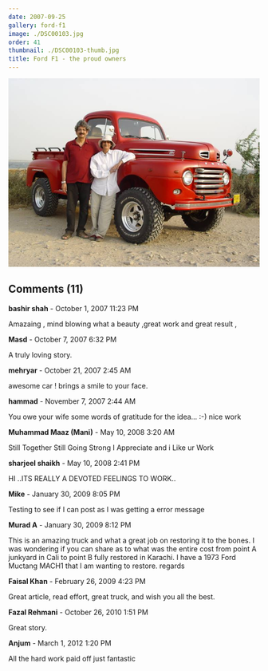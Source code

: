 ```yaml
---
date: 2007-09-25
gallery: ford-f1
image: ./DSC00103.jpg
order: 41
thumbnail: ./DSC00103-thumb.jpg
title: Ford F1 - the proud owners
---
```


![Ford F1 - the proud owners](./DSC00103.jpg)

<div id="comments">

## Comments (11)

<div id="comment">

**bashir shah** - October  1, 2007 11:23 PM

Amazaing , mind blowing what a beauty ,great work and great result ,

</div>

<div id="comment">

**Masd** - October  7, 2007  6:32 PM

A truly loving story.

</div>

<div id="comment">

**mehryar** - October 21, 2007  2:45 AM

awesome car ! brings a smile to your face.

</div>

<div id="comment">

**hammad** - November  7, 2007  2:44 AM

You owe your wife some words of gratitude for the idea... :-)
nice work

</div>

<div id="comment">

**Muhammad Maaz (Mani)** - May 10, 2008  3:20 AM

Still Together Still Going Strong
I Appreciate and i Like ur Work

</div>

<div id="comment">

**sharjeel shaikh** - May 10, 2008  2:41 PM

HI ..ITS REALLY A DEVOTED FEELINGS TO WORK..

</div>

<div id="comment">

**Mike** - January 30, 2009  8:05 PM

Testing to see if I can post as I was getting a error message

</div>

<div id="comment">

**Murad A** - January 30, 2009  8:12 PM

This is an amazing truck and what a great job on restoring it to the bones. I was wondering if you can share as to what was the entire cost from point A junkyard in Cali to point B fully restored in Karachi. I have a 1973 Ford Muctang MACH1 that I am wanting to restore. regards

</div>

<div id="comment">

**Faisal Khan** - February 26, 2009  4:23 PM

Great article, read effort, great truck, and wish you all the best.

</div>

<div id="comment">

**Fazal Rehmani** - October 26, 2010  1:51 PM

Great story.

</div>

<div id="comment">

**Anjum** - March  1, 2012  1:20 PM

All the hard work paid off just fantastic

</div>

</div>